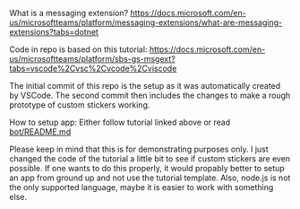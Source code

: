 What is a messaging extension? https://docs.microsoft.com/en-us/microsoftteams/platform/messaging-extensions/what-are-messaging-extensions?tabs=dotnet

Code in repo is based on this tutorial: https://docs.microsoft.com/en-us/microsoftteams/platform/sbs-gs-msgext?tabs=vscode%2Cvsc%2Cvcode%2Cviscode

The initial commit of this repo is the setup as it was automatically created by VSCode. The second commit then includes the changes to make a rough
prototype of custom stickers working.

How to setup app: Either follow tutorial linked above or read [bot/README.md](bot/README.md)

Please keep in mind that this is for demonstrating purposes only. I just changed the code of the tutorial a little bit to see if custom stickers are even possible.
If one wants to do this properly, it would propably better to setup an app from ground up and not use the tutorial template. Also, node.js is not the only supported language, maybe
it is easier to work with something else.